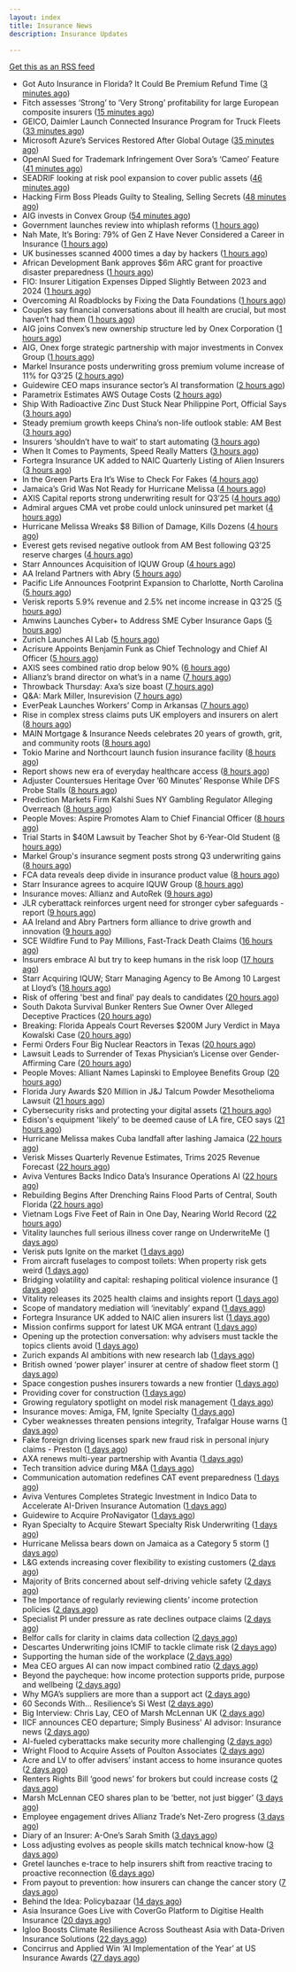 ```yaml
---
layout: index
title: Insurance News
description: Insurance Updates

---
```


[Get this as an RSS feed](/insurance.rss)

<!-- news_marker starts -->
- Got Auto Insurance in Florida? It Could Be Premium Refund Time ([3 minutes ago](https://insurance-edge.net/2025/10/30/got-auto-insurance-in-florida-it-could-be-premium-refund-time/))
- Fitch assesses ‘Strong’ to ‘Very Strong’ profitability for large European composite insurers ([15 minutes ago](https://www.reinsurancene.ws/fitch-assesses-strong-to-very-strong-profitability-for-large-european-composite-insurers/))
- GEICO, Daimler Launch Connected Insurance Program for Truck Fleets ([33 minutes ago](https://www.insurancejournal.com/news/national/2025/10/30/845760.htm))
- Microsoft Azure’s Services Restored After Global Outage ([35 minutes ago](https://www.insurancejournal.com/news/national/2025/10/30/845757.htm))
- OpenAI Sued for Trademark Infringement Over Sora’s ‘Cameo’ Feature ([41 minutes ago](https://www.insurancejournal.com/news/national/2025/10/30/845704.htm))
- SEADRIF looking at risk pool expansion to cover public assets ([46 minutes ago](https://www.reinsurancene.ws/seadrif-looking-at-risk-pool-expansion-to-cover-public-assets/))
- Hacking Firm Boss Pleads Guilty to Stealing, Selling Secrets ([48 minutes ago](https://www.insurancejournal.com/news/national/2025/10/30/845713.htm))
- AIG invests in Convex Group ([54 minutes ago](https://www.postonline.co.uk/news/7959298/aig-invests-in-convex-group))
- Government launches review into whiplash reforms ([1 hours ago](https://www.postonline.co.uk/news/7959297/government-launches-review-into-whiplash-reforms))
- Nah Mate, It’s Boring: 79% of Gen Z Have Never Considered a Career in Insurance ([1 hours ago](https://insurance-edge.net/2025/10/30/nah-mate-its-boring-79-of-gen-z-have-never-considered-a-career-in-insurance/))
- UK businesses scanned 4000 times a day by hackers ([1 hours ago](https://www.postonline.co.uk/commercial/7959296/uk-businesses-scanned-4000-times-a-day-by-hackers))
- African Development Bank approves $6m ARC grant for proactive disaster preparedness ([1 hours ago](https://www.reinsurancene.ws/african-development-bank-approves-6m-arc-grant-for-proactive-disaster-preparedness/))
- FIO: Insurer Litigation Expenses Dipped Slightly Between 2023 and 2024 ([1 hours ago](https://www.insurancejournal.com/news/national/2025/10/30/845687.htm))
- Overcoming AI Roadblocks by Fixing the Data Foundations ([1 hours ago](https://insurance-edge.net/2025/10/30/overcoming-ai-roadblocks-by-fixing-the-data-foundations/))
- Couples say financial conversations about ill health are crucial, but most haven’t had them ([1 hours ago](https://ifamagazine.com/couples-say-financial-conversations-about-ill-health-are-crucial-but-most-havent-had-them/))
- AIG joins Convex’s new ownership structure led by Onex Corporation ([1 hours ago](https://www.reinsurancene.ws/aig-joins-convexs-new-ownership-structure-led-by-onex-corporation/))
- AIG, Onex forge strategic partnership with major investments in Convex Group ([1 hours ago](https://www.insurancebusinessmag.com/uk/news/breaking-news/aig-onex-forge-strategic-partnership-with-major-investments-in-convex-group-554888.aspx))
- Markel Insurance posts underwriting gross premium volume increase of 11% for Q3’25 ([2 hours ago](https://www.reinsurancene.ws/markel-insurance-posts-underwriting-gross-premium-volume-increase-of-11-for-q325/))
- Guidewire CEO maps insurance sector’s AI transformation ([2 hours ago](https://www.postonline.co.uk/technology/7959294/guidewire-ceo-maps-insurance-sectors-ai-transformation))
- Parametrix Estimates AWS Outage Costs ([2 hours ago](https://insurance-edge.net/2025/10/30/parametrix-estimates-aws-outage-costs/))
- Ship With Radioactive Zinc Dust Stuck Near Philippine Port, Official Says ([3 hours ago](https://www.insurancejournal.com/news/international/2025/10/30/845746.htm))
- Steady premium growth keeps China’s non-life outlook stable: AM Best ([3 hours ago](https://www.reinsurancene.ws/steady-premium-growth-keeps-chinas-non-life-outlook-stable-am-best/))
- Insurers ‘shouldn’t have to wait’ to start automating ([3 hours ago](https://www.postonline.co.uk/news/7959291/insurers-shouldnt-have-to-wait-to-start-automating))
- When It Comes to Payments, Speed Really Matters ([3 hours ago](https://insurance-edge.net/2025/10/30/when-it-comes-to-payments-speed-really-matters/))
- Fortegra Insurance UK added to NAIC Quarterly Listing of Alien Insurers ([3 hours ago](https://www.reinsurancene.ws/fortegra-insurance-uk-added-to-naic-quarterly-listing-of-alien-insurers/))
- In the Green Parts Era It’s Wise to Check For Fakes ([4 hours ago](https://insurance-edge.net/2025/10/30/in-the-green-parts-era-its-wise-to-check-for-fakes/))
- Jamaica’s Grid Was Not Ready for Hurricane Melissa ([4 hours ago](https://www.insurancejournal.com/news/international/2025/10/30/845742.htm))
- AXIS Capital reports strong underwriting result for Q3’25 ([4 hours ago](https://www.reinsurancene.ws/axis-capital-reports-strong-underwriting-result-for-q325/))
- Admiral argues CMA vet probe could unlock uninsured pet market ([4 hours ago](https://www.postonline.co.uk/personal/7959292/admiral-argues-cma-vet-probe-could-unlock-uninsured-pet-market))
- Hurricane Melissa Wreaks $8 Billion of Damage, Kills Dozens ([4 hours ago](https://www.insurancejournal.com/news/international/2025/10/30/845732.htm))
- Everest gets revised negative outlook from AM Best following Q3’25 reserve charges ([4 hours ago](https://www.reinsurancene.ws/everest-gets-revised-negative-outlook-from-am-best-following-q325-reserve-charges/))
- Starr Announces Acquisition of IQUW Group ([4 hours ago](https://www.insurtechinsights.com/starr-announces-acquisition-of-iquw-group/))
- AA Ireland Partners with Abry ([5 hours ago](https://www.insurtechinsights.com/aa-ireland-partners-with-abry/))
- Pacific Life Announces Footprint Expansion to Charlotte, North Carolina ([5 hours ago](https://www.insurtechinsights.com/pacific-life-announces-footprint-expansion-to-charlotte-north-carolina/))
- Verisk reports 5.9% revenue and 2.5% net income increase in Q3’25 ([5 hours ago](https://www.reinsurancene.ws/verisk-reports-5-9-revenue-and-2-5-net-income-increase-in-q325/))
- Amwins Launches Cyber+ to Address SME Cyber Insurance Gaps ([5 hours ago](https://www.insurtechinsights.com/amwins-launches-cyber-to-address-sme-cyber-insurance-gaps/))
- Zurich Launches AI Lab ([5 hours ago](https://www.insurtechinsights.com/zurich-launches-ai-lab/))
- Acrisure Appoints Benjamin Funk as Chief Technology and Chief AI Officer ([5 hours ago](https://www.insurtechinsights.com/acrisure-appoints-benjamin-funk-as-chief-technology-and-chief-ai-officer/))
- AXIS sees combined ratio drop below 90% ([6 hours ago](https://www.insurancebusinessmag.com/uk/news/breaking-news/axis-sees-combined-ratio-drop-below-90-251472.aspx))
- Allianz’s brand director on what’s in a name ([7 hours ago](https://www.postonline.co.uk/personal/7959246/allianzs-brand-director-on-whats-in-a-name))
- Throwback Thursday: Axa’s size boast ([7 hours ago](https://www.postonline.co.uk/commercial/7956774/throwback-thursday-axas-size-boast))
- Q&A: Mark Miller, Insurevision ([7 hours ago](https://www.postonline.co.uk/technology/7958896/qa-mark-miller-insurevision))
- EverPeak Launches Workers’ Comp in Arkansas ([7 hours ago](https://www.insurancejournal.com/news/southcentral/2025/10/30/845723.htm))
- Rise in complex stress claims puts UK employers and insurers on alert ([8 hours ago](https://www.insurancebusinessmag.com/uk/news/breaking-news/rise-in-complex-stress-claims-puts-uk-employers-and-insurers-on-alert-554746.aspx))
- MAIN Mortgage & Insurance Needs celebrates 20 years of growth, grit, and community roots ([8 hours ago](https://www.insurancebusinessmag.com/uk/news/property-insurance/main-mortgage-and-insurance-needs-celebrates-20-years-of-growth-grit-and-community-roots-554862.aspx))
- Tokio Marine and Northcourt launch fusion insurance facility ([8 hours ago](https://www.insurancebusinessmag.com/uk/news/breaking-news/tokio-marine-and-northcourt-launch-fusion-insurance-facility-554861.aspx))
- Report shows new era of everyday healthcare access ([8 hours ago](https://www.insurancebusinessmag.com/uk/news/life-insurance/report-shows-new-era-of-everyday-healthcare-access-554860.aspx))
- Adjuster Countersues Heritage Over ’60 Minutes’ Response While DFS Probe Stalls ([8 hours ago](https://www.insurancejournal.com/news/southeast/2025/10/30/845690.htm))
- Prediction Markets Firm Kalshi Sues NY Gambling Regulator Alleging Overreach ([8 hours ago](https://www.insurancejournal.com/news/east/2025/10/30/845574.htm))
- People Moves: Aspire Promotes Alam to Chief Financial Officer ([8 hours ago](https://www.insurancejournal.com/news/west/2025/10/30/845119.htm))
- Trial Starts in $40M Lawsuit by Teacher Shot by 6-Year-Old Student ([8 hours ago](https://www.insurancejournal.com/news/east/2025/10/30/845719.htm))
- Markel Group's insurance segment posts strong Q3 underwriting gains ([8 hours ago](https://www.insurancebusinessmag.com/uk/news/breaking-news/markel-groups-insurance-segment-posts-strong-q3-underwriting-gains-554852.aspx))
- FCA data reveals deep divide in insurance product value ([8 hours ago](https://www.insurancebusinessmag.com/uk/news/breaking-news/fca-data-reveals-deep-divide-in-insurance-product-value-554803.aspx))
- Starr Insurance agrees to acquire IQUW Group ([8 hours ago](https://www.insurancebusinessmag.com/uk/news/breaking-news/starr-insurance-agrees-to-acquire-iquw-group-554811.aspx))
- Insurance moves: Allianz and AutoRek ([9 hours ago](https://www.insurancebusinessmag.com/uk/news/breaking-news/insurance-moves-allianz-and-autorek-554808.aspx))
- JLR cyberattack reinforces urgent need for stronger cyber safeguards - report ([9 hours ago](https://www.insurancebusinessmag.com/uk/news/cyber/jlr-cyberattack-reinforces-urgent-need-for-stronger-cyber-safeguards--report-554807.aspx))
- AA Ireland and Abry Partners form alliance to drive growth and innovation ([9 hours ago](https://www.insurancebusinessmag.com/uk/news/auto-motor/aa-ireland-and-abry-partners-form-alliance-to-drive-growth-and-innovation-554800.aspx))
- SCE Wildfire Fund to Pay Millions, Fast-Track Death Claims ([16 hours ago](https://www.insurancejournal.com/news/west/2025/10/29/845684.htm))
- Insurers embrace AI but try to keep humans in the risk loop ([17 hours ago](https://www.dig-in.com/news/insurers-embrace-ai-but-try-to-keep-humans-in-the-risk-loop))
- Starr Acquiring IQUW; Starr Managing Agency to Be Among 10 Largest at Lloyd’s ([18 hours ago](https://www.insurancejournal.com/news/international/2025/10/29/845675.htm))
- Risk of offering 'best and final' pay deals to candidates ([20 hours ago](https://www.insurancebusinessmag.com/uk/business-strategy/risk-of-offering-best-and-final-pay-deals-to-candidates-554768.aspx))
- South Dakota Survival Bunker Renters Sue Owner Over Alleged Deceptive Practices ([20 hours ago](https://www.insurancejournal.com/news/midwest/2025/10/29/845662.htm))
- Breaking: Florida Appeals Court Reverses $200M Jury Verdict in Maya Kowalski Case ([20 hours ago](https://www.insurancejournal.com/news/southeast/2025/10/29/845654.htm))
- Fermi Orders Four Big Nuclear Reactors in Texas ([20 hours ago](https://www.insurancejournal.com/news/southcentral/2025/10/29/845653.htm))
- Lawsuit Leads to Surrender of Texas Physician’s License over Gender-Affirming Care ([20 hours ago](https://www.insurancejournal.com/news/southcentral/2025/10/29/845648.htm))
- People Moves: Alliant Names Lapinski to Employee Benefits Group ([20 hours ago](https://www.insurancejournal.com/news/midwest/2025/10/29/845645.htm))
- Florida Jury Awards $20 Million in J&J Talcum Powder Mesothelioma Lawsuit ([21 hours ago](https://www.insurancejournal.com/news/southeast/2025/10/29/845584.htm))
- Cybersecurity risks and protecting your digital assets ([21 hours ago](https://www.dig-in.com/podcast/cybersecurity-risks-and-protecting-your-digital-assets))
- Edison's equipment 'likely' to be deemed cause of LA fire, CEO says ([21 hours ago](https://www.dig-in.com/articles/edisons-equipment-likely-to-be-deemed-cause-of-la-fire))
- Hurricane Melissa makes Cuba landfall after lashing Jamaica ([22 hours ago](https://www.dig-in.com/articles/hurricane-melissa-makes-cuba-landfall-after-lashing-jamaica))
- Verisk Misses Quarterly Revenue Estimates, Trims 2025 Revenue Forecast ([22 hours ago](https://www.insurancejournal.com/news/national/2025/10/29/845560.htm))
- Aviva Ventures Backs Indico Data’s Insurance Operations AI ([22 hours ago](https://www.insurancejournal.com/news/east/2025/10/29/845534.htm))
- Rebuilding Begins After Drenching Rains Flood Parts of Central, South Florida ([22 hours ago](https://www.insurancejournal.com/news/southeast/2025/10/29/845542.htm))
- Vietnam Logs Five Feet of Rain in One Day, Nearing World Record ([22 hours ago](https://www.insurancejournal.com/news/international/2025/10/29/845544.htm))
- Vitality launches full serious illness cover range on UnderwriteMe ([1 days ago](https://ifamagazine.com/vitality-launches-full-serious-illness-cover-range-on-underwriteme/))
- Verisk puts Ignite on the market ([1 days ago](https://www.postonline.co.uk/news/7959286/verisk-puts-ignite-on-the-market))
- From aircraft fuselages to compost toilets: When property risk gets weird ([1 days ago](https://www.insurancebusinessmag.com/uk/news/property-insurance/from-aircraft-fuselages-to-compost-toilets-when-property-risk-gets-weird-554699.aspx))
- Bridging volatility and capital: reshaping political violence insurance ([1 days ago](https://www.insurancebusinessmag.com/uk/news/breaking-news/bridging-volatility-and-capital-reshaping-political-violence-insurance-554695.aspx))
- Vitality releases its 2025 health claims and insights report ([1 days ago](https://ifamagazine.com/vitality-releases-its-2025-health-claims-and-insights-report/))
- Scope of mandatory mediation will ‘inevitably’ expand ([1 days ago](https://www.postonline.co.uk/claims/7959287/scope-of-mandatory-mediation-will-inevitably-expand))
- Fortegra Insurance UK added to NAIC alien insurers list ([1 days ago](https://www.insurancebusinessmag.com/uk/news/breaking-news/fortegra-insurance-uk-added-to-naic-alien-insurers-list-554687.aspx))
- Mission confirms support for latest UK MGA entrant ([1 days ago](https://www.insurancebusinessmag.com/uk/news/breaking-news/mission-confirms-support-for-latest-uk-mga-entrant-554685.aspx))
- Opening up the protection conversation: why advisers must tackle the topics clients avoid ([1 days ago](https://ifamagazine.com/opening-up-the-protection-conversation-why-advisers-must-tackle-the-topics-clients-avoid/))
- Zurich expands AI ambitions with new research lab ([1 days ago](https://www.insurancebusinessmag.com/uk/news/technology/zurich-expands-ai-ambitions-with-new-research-lab-554656.aspx))
- British owned ‘power player’ insurer at centre of shadow fleet storm ([1 days ago](https://www.insurancebusinessmag.com/uk/news/marine/british-owned-power-player-insurer-at-centre-of-shadow-fleet-storm-554616.aspx))
- Space congestion pushes insurers towards a new frontier ([1 days ago](https://www.postonline.co.uk/commercial/7958974/space-congestion-pushes-insurers-towards-a-new-frontier))
- Providing cover for construction ([1 days ago](https://www.postonline.co.uk/commercial/7959042/providing-cover-for-construction))
- Growing regulatory spotlight on model risk management ([1 days ago](https://www.postonline.co.uk/risk-management/7958994/growing-regulatory-spotlight-on-model-risk-management))
- Insurance moves: Amiga, FM, Ignite Specialty ([1 days ago](https://www.insurancebusinessmag.com/uk/news/breaking-news/insurance-moves-amiga-fm-ignite-specialty-554635.aspx))
- Cyber weaknesses threaten pensions integrity, Trafalgar House warns ([1 days ago](https://www.insurancebusinessmag.com/uk/news/cyber/cyber-weaknesses-threaten-pensions-integrity-trafalgar-house-warns-554633.aspx))
- Fake foreign driving licenses spark new fraud risk in personal injury claims - Preston ([1 days ago](https://www.insurancebusinessmag.com/uk/news/auto-motor/fake-foreign-driving-licenses-spark-new-fraud-risk-in-personal-injury-claims--preston-554632.aspx))
- AXA renews multi-year partnership with Avantia ([1 days ago](https://www.insurancebusinessmag.com/uk/news/property-insurance/axa-renews-multiyear-partnership-with-avantia-554625.aspx))
- Tech transition advice during M&A ([1 days ago](https://www.dig-in.com/news/tech-transition-advice-during-m-a))
- Communication automation redefines CAT event preparedness ([1 days ago](https://www.dig-in.com/opinion/communication-automation-redefines-cat-event-preparedness))
- Aviva Ventures Completes Strategic Investment in Indico Data to Accelerate AI-Driven Insurance Automation ([1 days ago](https://www.insurtechinsights.com/aviva-ventures-completes-strategic-investment-in-indico-data-to-accelerate-ai-driven-insurance-automation/))
- Guidewire to Acquire ProNavigator ([1 days ago](https://www.insurtechinsights.com/guidewire-to-acquire-pronavigator/))
- Ryan Specialty to Acquire Stewart Specialty Risk Underwriting ([1 days ago](https://www.insurtechinsights.com/ryan-specialty-to-acquire-stewart-specialty-risk-underwriting/))
- Hurricane Melissa bears down on Jamaica as a Category 5 storm ([1 days ago](https://www.dig-in.com/articles/hurricane-melissa-bears-down-jamaica-a-category-5-storm))
- L&G extends increasing cover flexibility to existing customers ([2 days ago](https://ifamagazine.com/lg-extends-increasing-cover-flexibility-to-existing-customers/))
- Majority of Brits concerned about self-driving vehicle safety ([2 days ago](https://www.postonline.co.uk/news/7959285/majority-of-brits-concerned-about-self-driving-vehicle-safety))
- The Importance of regularly reviewing clients’ income protection policies ([2 days ago](https://ifamagazine.com/the-importance-of-regularly-reviewing-clients-income-protection-policies/))
- Specialist PI under pressure as rate declines outpace claims ([2 days ago](https://www.insurancebusinessmag.com/uk/news/professional-liability/specialist-pi-under-pressure-as-rate-declines-outpace-claims-554537.aspx))
- Belfor calls for clarity in claims data collection ([2 days ago](https://www.postonline.co.uk/claims/7959280/belfor-calls-for-clarity-in-claims-data-collection))
- Descartes Underwriting joins ICMIF to tackle climate risk ([2 days ago](https://www.insurancebusinessmag.com/uk/news/breaking-news/descartes-underwriting-joins-icmif-to-tackle-climate-risk-554533.aspx))
- Supporting the human side of the workplace ([2 days ago](https://www.dig-in.com/opinion/supporting-the-human-side-of-the-workplace))
- Mea CEO argues AI can now impact combined ratio ([2 days ago](https://www.postonline.co.uk/technology/7959284/mea-ceo-argues-ai-can-now-impact-combined-ratio))
- Beyond the paycheque: how income protection supports pride, purpose and wellbeing ([2 days ago](https://ifamagazine.com/protecting-what-makes-you-proud/))
- Why MGA’s suppliers are more than a support act ([2 days ago](https://www.postonline.co.uk/commercial/7959247/why-mgas-suppliers-are-more-than-a-support-act))
- 60 Seconds With... Resilience’s Si West ([2 days ago](https://www.postonline.co.uk/technology/7958188/60-seconds-with-resiliences-si-west))
- Big Interview: Chris Lay, CEO of Marsh McLennan UK ([2 days ago](https://www.postonline.co.uk/broker/7959104/big-interview-chris-lay-ceo-of-marsh-mclennan-uk))
- IICF announces CEO departure; Simply Business' AI advisor: Insurance news ([2 days ago](https://www.dig-in.com/news/iicf-ceo-departure-simply-business-ai-advisor-insurance-news))
- AI-fueled cyberattacks make security more challenging ([2 days ago](https://www.dig-in.com/news/ai-fueled-cyberattacks-make-security-more-challenging))
- Wright Flood to Acquire Assets of Poulton Associates ([2 days ago](https://www.insurtechinsights.com/wright-flood-to-acquire-assets-of-poulton-associates/))
- Acre and LV to offer advisers’ instant access to home insurance quotes ([2 days ago](https://ifamagazine.com/acre-and-lv-to-offer-advisers-instant-access-to-home-insurance-quotes/))
- Renters Rights Bill ‘good news’ for brokers but could increase costs ([2 days ago](https://www.postonline.co.uk/broker/7959282/renters-rights-bill-%E2%80%98good-news%E2%80%99-for-brokers-but-could-increase-costs))
- Marsh McLennan CEO shares plan to be ‘better, not just bigger’ ([3 days ago](https://www.postonline.co.uk/news/7959106/marsh-mclennan-ceo-shares-plan-to-be-%E2%80%98better-not-just-bigger%E2%80%99))
- Employee engagement drives Allianz Trade’s Net-Zero progress ([3 days ago](https://www.postonline.co.uk/news/7959245/employee-engagement-drives-allianz-trade%E2%80%99s-net-zero-progress))
- Diary of an Insurer: A-One’s Sarah Smith ([3 days ago](https://www.postonline.co.uk/broker/7958939/diary-of-an-insurer-a-one%E2%80%99s-sarah-smith))
- Loss adjusting evolves as people skills match technical know-how ([3 days ago](https://www.postonline.co.uk/claims/7959144/loss-adjusting-evolves-as-people-skills-match-technical-know-how))
- Gretel launches e-trace to help insurers shift from reactive tracing to proactive reconnection ([6 days ago](https://ifamagazine.com/gretel-launches-e-trace-to-help-insurers-shift-from-reactive-tracing-to-proactive-customer-reconnection/))
- From payout to prevention: how insurers can change the cancer story ([7 days ago](https://ifamagazine.com/from-payout-to-prevention-how-insurers-can-change-the-cancer-story/))
- Behind the Idea: Policybazaar ([14 days ago](https://thefintechtimes.com/behind-the-idea-policybazaar/))
- Asia Insurance Goes Live with CoverGo Platform to Digitise Health Insurance ([20 days ago](https://thefintechtimes.com/asia-insurance-goes-live-with-covergo-platform-to-digitise-health-insurance/))
- Igloo Boosts Climate Resilience Across Southeast Asia with Data-Driven Insurance Solutions ([22 days ago](https://thefintechtimes.com/igloo-boosts-climate-resilience-across-southeast-asia-with-data-driven-insurance-solutions/))
- Concirrus and Applied Win ‘AI Implementation of the Year’ at US Insurance Awards ([27 days ago](https://thefintechtimes.com/concirrus-ai-cuts-aviation-underwriting-time-from-36-hours-to-minutes-for-applied-aviation/))

<!-- news_marker ends -->